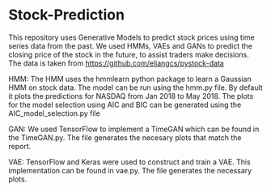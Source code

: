 # Stock-Prediction
This repository uses Generative Models to predict stock prices using time series data from the past. We used HMMs, VAEs and GANs to predict the closing price of the stock in the future, to assist traders make decisions. The data is taken from https://github.com/eliangcs/pystock-data

HMM: The HMM uses the hmmlearn python package to learn a Gaussian HMM on stock data. The model can be run using the hmm.py file. By default it plots the predictions for NASDAQ from Jan 2018 to May 2018. The plots for the model selection using AIC and BIC can be generated using the AIC_model_selection.py file

GAN: We used TensorFlow to implement a TimeGAN which can be found in the TimeGAN.py. The file generates the necesary plots that match the report.

VAE: TensorFlow and Keras were used to construct and train a VAE. This implementation can be found in vae.py. The file generates the necessary plots.
